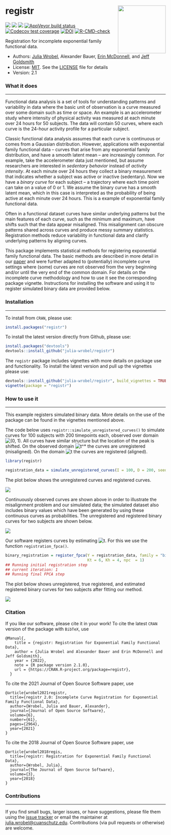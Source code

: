 
<!-- README.md is generated from README.Rmd. Please edit that file -->

# registr <img src="README_files/figures/registr.png" align="right" height = "150" />

<!-- badges: start -->

[![](https://www.r-pkg.org/badges/version/registr)](https://cran.r-project.org/package=registr)
[![](http://cranlogs.r-pkg.org/badges/grand-total/registr?color=green)](https://cran.r-project.org/package=registr)
[![](https://travis-ci.org/julia-wrobel/registr.svg?branch=master)](https://travis-ci.org/julia-wrobel/registr)
[![AppVeyor build
status](https://ci.appveyor.com/api/projects/status/github/julia-wrobel/registr?branch=master&svg=true)](https://ci.appveyor.com/project/julia-wrobel/registr)
[![Codecov test
coverage](https://codecov.io/gh/julia-wrobel/registr/branch/master/graph/badge.svg)](https://codecov.io/gh/julia-wrobel/registr/coverage.svg?branch=master)
[![DOI](https://joss.theoj.org/papers/10.21105/joss.02964/status.svg)](https://doi.org/10.21105/joss.02964)
[![R-CMD-check](https://github.com/julia-wrobel/registr/workflows/R-CMD-check/badge.svg)](https://github.com/julia-wrobel/registr/actions)
<!-- badges: end -->

Registration for incomplete exponential family functional data.

-   Authors: [Julia Wrobel](http://juliawrobel.com), Alexander Bauer,
    [Erin McDonnell](http://eimcdonnell.com/), and [Jeff
    Goldsmith](https://jeffgoldsmith.com/)
-   License: [MIT](https://opensource.org/licenses/MIT). See the
    [LICENSE](LICENSE) file for details
-   Version: 2.1

### What it does

------------------------------------------------------------------------

Functional data analysis is a set of tools for understanding patterns
and variability in data where the basic unit of observation is a curve
measured over some domain such as time or space. An example is an
accelerometer study where intensity of physical activity was measured at
each minute over 24 hours for 50 subjects. The data will contain 50
curves, where each curve is the 24-hour activity profile for a
particular subject.

Classic functional data analysis assumes that each curve is continuous
or comes from a Gaussian distribution. However, applications with
exponential family functional data – curves that arise from any
exponential family distribution, and have a smooth latent mean – are
increasingly common. For example, take the accelerometer data just
mentioned, but assume researchers are interested in *sedentary behavior*
instead of *activity intensity*. At each minute over 24 hours they
collect a binary measurement that indicates whether a subject was active
or inactive (sedentary). Now we have a *binary curve* for each subject –
a trajectory where each time point can take on a value of 0 or 1. We
assume the binary curve has a smooth latent mean, which in this case is
interpreted as the probability of being active at each minute over 24
hours. This is a example of exponential family functional data.

Often in a functional dataset curves have similar underlying patterns
but the main features of each curve, such as the minimum and maximum,
have shifts such that the data appear misaligned. This misalignment can
obscure patterns shared across curves and produce messy summary
statistics. Registration methods reduce variability in functional data
and clarify underlying patterns by aligning curves.

This package implements statistical methods for registering exponential
family functional data. The basic methods are described in more detail
in our [paper](http://juliawrobel.com/Downloads/registration_ef.pdf) and
were further adapted to (potentially) incomplete curve settings where
(some) curves are not observed from the very beginning and/or until the
very end of the common domain. For details on the incomplete curve
methodology and how to use it see the corresponding package vignette.
Instructions for installing the software and using it to register
simulated binary data are provided below.

### Installation

------------------------------------------------------------------------

To install from `CRAN`, please use:

``` r
install.packages("registr")
```

To install the latest version directly from Github, please use:

``` r
install.packages("devtools")
devtools::install_github("julia-wrobel/registr")
```

The `registr` package includes vignettes with more details on package
use and functionality. To install the latest version and pull up the
vignettes please use:

``` r
devtools::install_github("julia-wrobel/registr", build_vignettes = TRUE)
vignette(package = "registr")
```

### How to use it

------------------------------------------------------------------------

This example registers simulated binary data. More details on the use of
the package can be found in the vignettes mentioned above.

The code below uses `registr::simulate_unregistered_curves()` to
simulate curves for 100 subjects with 200 timepoints each, observed over
domain
![(0, 1)](https://latex.codecogs.com/png.image?%5Cdpi%7B110%7D&space;%5Cbg_white&space;%280%2C%201%29 "(0, 1)").
All curves have similar structure but the location of the peak is
shifted. On the observed domain
![t^\*](https://latex.codecogs.com/png.image?%5Cdpi%7B110%7D&space;%5Cbg_white&space;t%5E%2A "t^*")
the curves are unregistered (misaligned). On the domain
![t](https://latex.codecogs.com/png.image?%5Cdpi%7B110%7D&space;%5Cbg_white&space;t "t")
the curves are registered (aligned).

``` r
library(registr)

registration_data = simulate_unregistered_curves(I = 100, D = 200, seed = 2018)
```

The plot below shows the unregistered curves and registered curves.

<img src="README_files/figure-gfm/plot_sim_data-1.png" style="display: block; margin: auto;" />

Continuously observed curves are shown above in order to illustrate the
misalignment problem and our simulated data; the simulated dataset also
includes binary values which have been generated by using these
continuous curves as probabilities. The unregistered and registered
binary curves for two subjects are shown below.

<img src="README_files/figure-gfm/plot_2subjs-1.png" style="display: block; margin: auto;" />

Our software registers curves by estimating
![t](https://latex.codecogs.com/png.image?%5Cdpi%7B110%7D&space;%5Cbg_white&space;t "t").
For this we use the function `registration_fpca()`.

``` r
binary_registration = register_fpca(Y = registration_data, family = "binomial", 
                                    Kt = 6, Kh = 4, npc  = 1)
## Running initial registration step
## current iteration: 1
## Running final FPCA step
```

The plot below shows unregistered, true registered, and estimated
registered binary curves for two subjects after fitting our method.

<img src="README_files/figure-gfm/plot_fit-1.png" style="display: block; margin: auto;" />

### Citation

If you like our software, please cite it in your work! To cite the
latest `CRAN` version of the package with `BibTeX`, use

    @Manual{,
        title = {registr: Registration for Exponential Family Functional Data},
        author = {Julia Wrobel and Alexander Bauer and Erin McDonnell and Jeff Goldsmith},
        year = {2022},
        note = {R package version 2.1.0},
        url = {https://CRAN.R-project.org/package=registr},
      }

To cite the 2021 Journal of Open Source Software paper, use

    @article{wrobel2021registr,
      title={registr 2.0: Incomplete Curve Registration for Exponential Family Functional Data},
      author={Wrobel, Julia and Bauer, Alexander},
      journal={Journal of Open Source Software},
      volume={6},
      number={61},
      pages={2964},
      year={2021}
    }

To cite the 2018 Journal of Open Source Software paper, use

    @article{wrobel2018regis,
      title={registr: Registration for Exponential Family Functional Data},
      author={Wrobel, Julia},
      journal={The Journal of Open Source Software},
      volume={3},
      year={2018}
    }

### Contributions

------------------------------------------------------------------------

If you find small bugs, larger issues, or have suggestions, please file
them using the [issue
tracker](https://github.com/julia-wrobel/registr/issues) or email the
maintainer at <julia.wrobel@cuanschutz.edu>. Contributions (via pull
requests or otherwise) are welcome.
